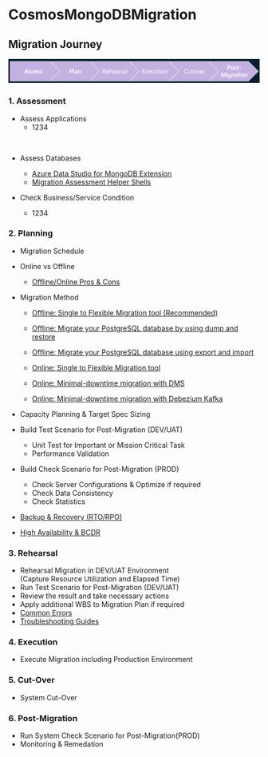 # CosmosMongoDBMigration

## Migration Journey

![Migration Journey](./Image/00_01_Migration_Journey.png)

### 1. Assessment

- Assess Applications
  * 1234
</br>

- Assess Databases
  * [Azure Data Studio for MongoDB Extension](https://learn.microsoft.com/en-us/sql/azure-data-studio/extensions/database-migration-for-mongo-extension?view=sql-server-ver16)
  * [Migration Assessment Helper Shells](01_Assessment/01_01.Assessment_Shell.md)

- Check Business/Service Condition
  * 1234

### 2. Planning

- Migration Schedule
- Online vs Offline
  * [Offline/Online Pros & Cons](https://learn.microsoft.com/en-us/azure/postgresql/migrate/concepts-single-to-flexible#how-to-migrate-from-single-server-to-flexible-server)

- Migration Method
  * [Offline: Single to Flexible Migration tool (Recommended)](https://learn.microsoft.com/en-us/azure/postgresql/migrate/concepts-single-to-flexible#single-to-flexible-migration-tool---overview)
  * [Offline: Migrate your PostgreSQL database by using dump and restore](https://learn.microsoft.com/en-us/azure/postgresql/migrate/how-to-migrate-using-dump-and-restore)
  * [Offline: Migrate your PostgreSQL database using export and import](https://learn.microsoft.com/en-us/azure/postgresql/migrate/how-to-migrate-using-export-and-import)
  
  * [Online: Single to Flexible Migration tool](https://learn.microsoft.com/en-us/azure/postgresql/migrate/concepts-single-to-flexible#single-to-flexible-migration-tool---overview)
  * [Online: Minimal-downtime migration with DMS](https://learn.microsoft.com/en-us/azure/postgresql/migrate/how-to-migrate-online)
  * [Online: Minimal-downtime migration with Debezium Kafka](https://debezium.io/releases/)

- Capacity Planning & Target Spec Sizing
- Build Test Scenario for Post-Migration (DEV/UAT)
  * Unit Test for Important or Mission Critical Task
  * Performance Validation
- Build Check Scenario for Post-Migration (PROD)
  * Check Server Configurations & Optimize if required
  * Check Data Consistency
  * Check Statistics
- [Backup & Recovery (RTO/RPO)](https://learn.microsoft.com/en-us/azure/postgresql/flexible-server/concepts-backup-restore)
- [High Availability & BCDR](https://learn.microsoft.com/en-us/azure/reliability/reliability-postgresql-flexible-server?toc=%2Fazure%2Fpostgresql%2Ftoc.json&bc=%2Fazure%2Fpostgresql%2Fbreadcrumb%2Ftoc.json)

### 3. Rehearsal

- Rehearsal Migration in DEV/UAT Environment </br>
  (Capture Resource Utilization and Elapsed Time)
- Run Test Scenario for Post-Migration (DEV/UAT)
- Review the result and take necessary actions
- Apply additional WBS to Migration Plan if required
- [Common Errors](https://learn.microsoft.com/en-us/azure/postgresql/migrate/common-errors-and-special-scenarios-fms)
- [Troubleshooting Guides](https://learn.microsoft.com/en-us/azure/postgresql/flexible-server/how-to-troubleshooting-guides)

### 4. Execution

- Execute Migration including Production Environment

### 5. Cut-Over

- System Cut-Over

### 6. Post-Migration

- Run System Check Scenario for Post-Migration(PROD)
- Monitoring & Remedation
